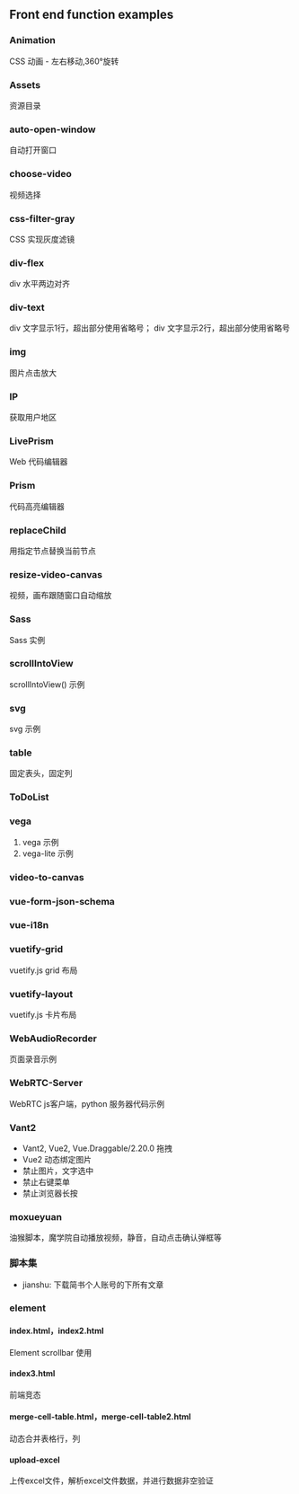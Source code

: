 ## Front end function examples

### Animation

CSS 动画 - 左右移动,360°旋转

### Assets

资源目录

### auto-open-window

自动打开窗口

### choose-video

视频选择

### css-filter-gray

CSS 实现灰度滤镜

### div-flex

div 水平两边对齐

### div-text

div 文字显示1行，超出部分使用省略号；
div 文字显示2行，超出部分使用省略号

### img

图片点击放大

### IP

获取用户地区

### LivePrism

Web 代码编辑器

### Prism

代码高亮编辑器

### replaceChild

用指定节点替换当前节点

### resize-video-canvas

视频，画布跟随窗口自动缩放

### Sass

Sass 实例

### scrollIntoView

scrollIntoView() 示例

### svg

svg 示例

### table 

固定表头，固定列

### ToDoList

### vega

1. vega 示例
2. vega-lite 示例

### video-to-canvas

### vue-form-json-schema

### vue-i18n

### vuetify-grid

vuetify.js grid 布局

### vuetify-layout

vuetify.js 卡片布局

### WebAudioRecorder

页面录音示例

### WebRTC-Server

WebRTC js客户端，python 服务器代码示例

### Vant2

- Vant2, Vue2, Vue.Draggable/2.20.0  拖拽
- Vue2 动态绑定图片
- 禁止图片，文字选中
- 禁止右键菜单
- 禁止浏览器长按

### moxueyuan

油猴脚本，魔学院自动播放视频，静音，自动点击确认弹框等

### 脚本集

- jianshu: 下载简书个人账号的下所有文章

### element

#### index.html，index2.html
  
Element scrollbar 使用

#### index3.html

前端竞态

#### merge-cell-table.html，merge-cell-table2.html

动态合并表格行，列

#### upload-excel

上传excel文件，解析excel文件数据，并进行数据非空验证